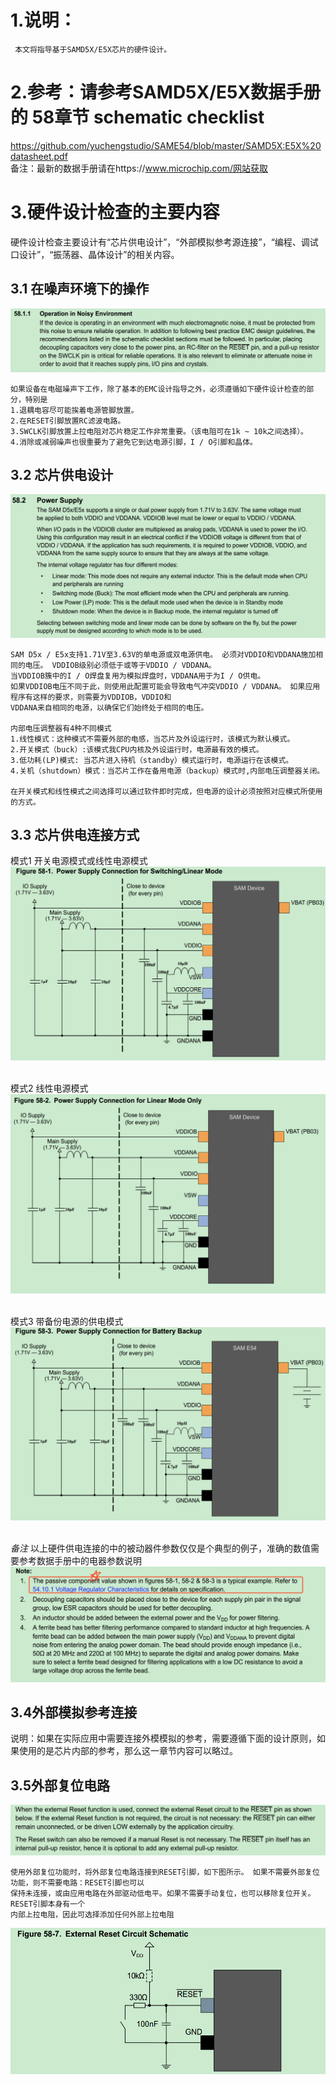 # 1.说明：
     本文将指导基于SAMD5X/E5X芯片的硬件设计。
# 2.参考：请参考SAMD5X/E5X数据手册的 58章节 schematic checklist
https://github.com/yuchengstudio/SAME54/blob/master/SAMD5X:E5X%20datasheet.pdf
<br/>备注：最新的数据手册请在https://www.microchip.com/网站获取

# 3.硬件设计检查的主要内容
硬件设计检查主要设计有“芯片供电设计”，“外部模拟参考源连接”，“编程、调试口设计”，“振荡器、晶体设计”的相关内容。

## 3.1 在噪声环境下的操作
![image](https://github.com/yuchengstudio/SAME54/blob/master/hardware_design/reference/hardware_checklist.png)
```
如果设备在电磁噪声下工作，除了基本的EMC设计指导之外，必须遵循如下硬件设计检查的部分，特别是
1.退耦电容尽可能挨着电源管脚放置。
2.在RESET引脚放置RC滤波电路。
3.SWCLK引脚放置上拉电阻对芯片稳定工作非常重要。（该电阻可在1k ~ 10k之间选择）。
4.消除或减弱噪声也很重要为了避免它到达电源引脚，I / O引脚和晶体。

```

## 3.2 芯片供电设计
![image](https://github.com/yuchengstudio/SAME54/blob/master/hardware_design/reference/hardware_checklist__002.png)
```
SAM D5x / E5x支持1.71V至3.63V的单电源或双电源供电。 必须对VDDIO和VDDANA施加相同的电压。 VDDIOB级别必须低于或等于VDDIO / VDDANA。
当VDDIOB簇中的I / O焊盘复用为模拟焊盘时，VDDANA用于为I / O供电。
如果VDDIOB电压不同于此，则使用此配置可能会导致电气冲突VDDIO / VDDANA。 如果应用程序有这样的要求，则需要为VDDIOB，VDDIO和
VDDANA来自相同的电源，以确保它们始终处于相同的电压。

内部电压调整器有4种不同模式
1.线性模式：这种模式不需要外部的电感，当芯片及外设运行时，该模式为默认模式。
2.开关模式（buck）:该模式我CPU内核及外设运行时，电源最有效的模式。
3.低功耗(LP)模式: 当芯片进入待机（standby）模式运行时，电源运行在该模式。
4.关机（shutdown）模式：当芯片工作在备用电源（backup）模式时,内部电压调整器关闭。

在开关模式和线性模式之间选择可以通过软件即时完成，但电源的设计必须按照对应模式所使用的方式。
```

## 3.3 芯片供电连接方式
模式1 开关电源模式或线性电源模式
![image](https://github.com/yuchengstudio/SAME54/blob/master/hardware_design/reference/hardware_checklist__003.png)

<br/>模式2 线性电源模式
![image](https://github.com/yuchengstudio/SAME54/blob/master/hardware_design/reference/hardware_checklist__004.png)

<br/>模式3 带备份电源的供电模式
![image](https://github.com/yuchengstudio/SAME54/blob/master/hardware_design/reference/hardware_checklist__005.png)

<br/>*备注* 以上硬件供电连接的中的被动器件参数仅仅是个典型的例子，准确的数值需要参考数据手册中的电器参数说明
![image](https://github.com/yuchengstudio/SAME54/blob/master/hardware_design/reference/hardware_checklist__006.png)

## 3.4外部模拟参考连接
说明：如果在实际应用中需要连接外模模拟的参考，需要遵循下面的设计原则，如果使用的是芯片内部的参考，那么这一章节内容可以略过。


## 3.5外部复位电路
![image](https://github.com/yuchengstudio/SAME54/blob/master/hardware_design/reference/hardware_checklist__007.png)
```
使用外部复位功能时，将外部复位电路连接到RESET引脚，如下图所示。 如果不需要外部复位功能，则不需要电路：RESET引脚也可以
保持未连接，或由应用电路在外部驱动低电平。如果不需要手动复位，也可以移除复位开关。 RESET引脚本身有一个
内部上拉电阻，因此可选择添加任何外部上拉电阻
```
![image](https://github.com/yuchengstudio/SAME54/blob/master/hardware_design/reference/hardware_checklist__008.png)



